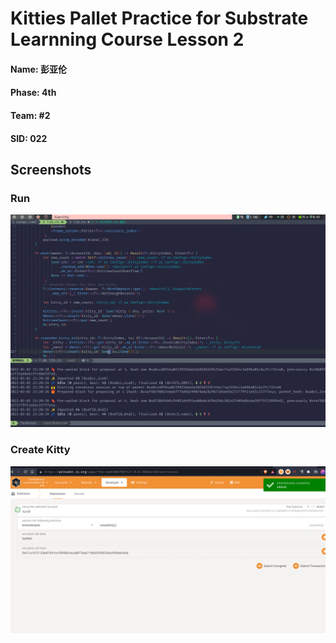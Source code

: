 # Kitties Pallet Practice for Substrate Learnning Course Lesson 2

#### Name: 彭亚伦
#### Phase: 4th
#### Team: #2
#### SID: 022



## Screenshots
### Run
![Run node](https://raw.githubusercontent.com/Arstman/kittes-substrate-l/main/screenshots/kitties.png)
### Create Kitty
![Create Kitty](https://raw.githubusercontent.com/Arstman/kittes-substrate-l/main/screenshots/kittie_create.png)
